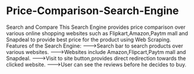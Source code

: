 # Price-Comparison-Search-Engine
Search and Compare
This Search Engine provides price comparison over various online shopping websites such as Flipkart,Amazon,Paytm mall and Snapdeal to provide best price for the product using Web Scraping.
Features of the Search Engine:
--->Search bar to search products over various websites.
--->Websites include Amazon,Flipcart,Paytm mall and Snapdeal.
--->Visit to site button,provides direct redirection towards  the clicked website.
--->User can see the reviews before he decides to buy.

